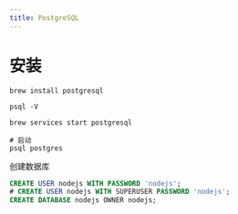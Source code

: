 ```yaml
---
title: PostgreSQL
---
```


# 安装

``` shell
brew install postgresql

psql -V

brew services start postgresql

# 启动
psql postgres
```

创建数据库
``` sql
CREATE USER nodejs WITH PASSWORD 'nodejs';
# CREATE USER nodejs WITH SUPERUSER PASSWORD 'nodejs';
CREATE DATABASE nodejs OWNER nodejs;
```